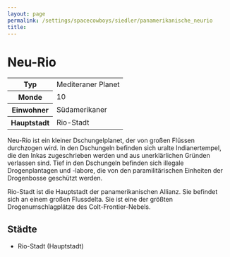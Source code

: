```yaml
---
layout: page
permalink: /settings/spacecowboys/siedler/panamerikanische_neurio
title: 
---
```


# Neu-Rio

<table>
<tbody>
<tr><th>Typ</th><td>Mediteraner Planet</td></tr>
<tr><th>Monde</th><td>10</td></tr>
<tr><th>Einwohner</th><td>Südamerikaner</td></tr>
<tr><th>Hauptstadt</th><td>Rio-Stadt</td></tr>
</tbody>
</table>
Neu-Rio ist ein kleiner Dschungelplanet, der von großen Flüssen durchzogen wird. In den Dschungeln befinden sich uralte Indianertempel, die den Inkas zugeschrieben werden und aus unerklärlichen Gründen verlassen sind. Tief in den Dschungeln befinden sich illegale Drogenplantagen und -labore, die von den paramilitärischen Einheiten der Drogenbosse geschützt werden.

Rio-Stadt ist die Hauptstadt der panamerikanischen Allianz. Sie befindet sich an einem großen Flussdelta. Sie ist eine der größten Drogenumschlagplätze des Colt-Frontier-Nebels.

## Städte

- Rio-Stadt (Hauptstadt)

